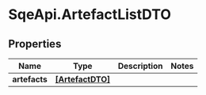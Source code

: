 # SqeApi.ArtefactListDTO

## Properties

Name | Type | Description | Notes
------------ | ------------- | ------------- | -------------
**artefacts** | [**[ArtefactDTO]**](ArtefactDTO.md) |  | 



